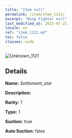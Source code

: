 ```yaml
---
title: "Item null"
permalink: /item/item_1121/
excerpt: "Wing Fighter null"
last_modified_at: 2023-07-21
locale: en
ref: "item_1121.md"
toc: false
classes: wide
---
```



 ![Unknown_1121](/images/item/Settlement_star_p.png)



## Details

 **Name:** *Settlement_star* 

 **Description:** 

 **Rarity:** 1 

 **Type:** 1 

 **Suction:** true 

 **Auto Suction:** false 


